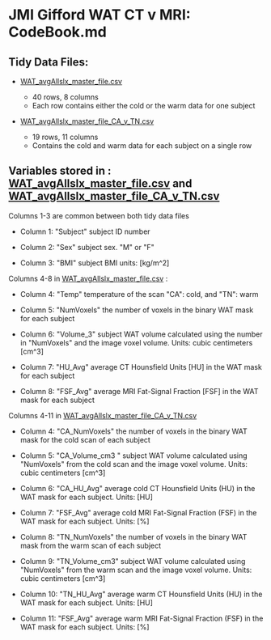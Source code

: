 JMI Gifford WAT CT v MRI: CodeBook.md
=============================

Tidy Data Files:
-------------
* [WAT_avgAllslx_master_file.csv](./WAT_avgAllslx_master_file.csv)

	+ 40 rows, 8 columns
	+ Each row contains either the cold or the warm data for one subject

* [WAT_avgAllslx_master_file_CA_v_TN.csv](./WAT_avgAllslx_master_file_CA_v_TN.csv)

	+ 19 rows, 11 columns
	+ Contains the cold and warm data for each subject on a single row


Variables stored in : [WAT_avgAllslx_master_file.csv](./WAT_avgAllslx_master_file.csv) and [WAT_avgAllslx_master_file_CA_v_TN.csv](./WAT_avgAllslx_master_file_CA_v_TN.csv)
-------------

Columns 1-3 are common between both tidy data files

* Column 1: "Subject" subject ID number

* Column 2: "Sex" subject sex. "M" or "F"

* Column 3: "BMI" subject BMI units: [kg/m^2]


Columns 4-8 in [WAT_avgAllslx_master_file.csv](./WAT_avgAllslx_master_file.csv) :

* Column 4: "Temp" temperature of the scan "CA": cold, and "TN": warm

* Column 5: "NumVoxels" the number of voxels in the binary WAT mask for each subject

* Column 6: "Volume_3" subject WAT volume calculated using the number in "NumVoxels" and the image voxel volume. Units: cubic centimeters [cm^3]

* Column 7: "HU_Avg" average CT Hounsfield Units [HU] in the WAT mask for each subject

* Column 8: "FSF_Avg" average MRI Fat-Signal Fraction [FSF] in the WAT mask for each subject


Columns 4-11 in [WAT_avgAllslx_master_file_CA_v_TN.csv](./WAT_avgAllslx_master_file_CA_v_TN.csv)

* Column 4: "CA_NumVoxels" the number of voxels in the binary WAT mask for the cold scan of each subject

* Column 5: "CA_Volume_cm3 " subject WAT volume calculated using "NumVoxels" from the cold scan and the image voxel volume. Units: cubic centimeters [cm^3]

* Column 6: "CA_HU_Avg" average cold CT Hounsfield Units (HU) in the WAT mask for each subject. Units: [HU]

* Column 7: "FSF_Avg" average cold MRI Fat-Signal Fraction (FSF) in the WAT mask for each subject. Units: [%]

* Column 8: "TN_NumVoxels" the number of voxels in the binary WAT mask from the warm scan of each subject

* Column 9: "TN_Volume_cm3" subject WAT volume calculated using "NumVoxels" from the warm scan and the image voxel volume. Units: cubic centimeters [cm^3]

* Column 10: "TN_HU_Avg" average warm CT Hounsfield Units (HU) in the WAT mask for each subject. Units: [HU]

* Column 11: "FSF_Avg" average warm MRI Fat-Signal Fraction (FSF) in the WAT mask for each subject. Units: [%]


